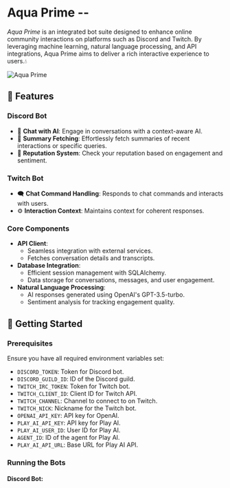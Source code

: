 # Aqua Prime --
_Aqua Prime_ is an integrated bot suite designed to enhance online community interactions on platforms such as Discord and Twitch. By leveraging machine learning, natural language processing, and API integrations, Aqua Prime aims to deliver a rich interactive experience to users.💧

![Aqua Prime](https://i.imgur.com/ba0mt4G.png)
## 🌟 Features 

### Discord Bot
   - 🤖 **Chat with AI**: Engage in conversations with a context-aware AI.
   - 📜 **Summary Fetching**: Effortlessly fetch summaries of recent interactions or specific queries.
   - 🌟 **Reputation System**: Check your reputation based on engagement and sentiment.

### Twitch Bot
   - 🗨️ **Chat Command Handling**: Responds to chat commands and interacts with users.
   - ⚙️ **Interaction Context**: Maintains context for coherent responses.

### Core Components

- **API Client**:
  - Seamless integration with external services.
  - Fetches conversation details and transcripts.
- **Database Integration**:
  - Efficient session management with SQLAlchemy.
  - Data storage for conversations, messages, and user engagement.
- **Natural Language Processing**:
  - AI responses generated using OpenAI's GPT-3.5-turbo.
  - Sentiment analysis for tracking engagement quality.

## 🚀 Getting Started

### Prerequisites
Ensure you have all required environment variables set:
- `DISCORD_TOKEN`: Token for Discord bot.
- `DISCORD_GUILD_ID`: ID of the Discord guild.
- `TWITCH_IRC_TOKEN`: Token for Twitch bot.
- `TWITCH_CLIENT_ID`: Client ID for Twitch API.
- `TWITCH_CHANNEL`: Channel to connect to on Twitch.
- `TWITCH_NICK`: Nickname for the Twitch bot.
- `OPENAI_API_KEY`: API key for OpenAI.
- `PLAY_AI_API_KEY`: API key for Play AI.
- `PLAY_AI_USER_ID`: User ID for Play AI.
- `AGENT_ID`: ID of the agent for Play AI.
- `PLAY_AI_API_URL`: Base URL for Play AI API.

### Running the Bots
#### Discord Bot: